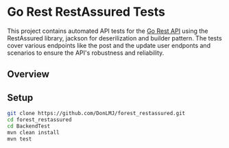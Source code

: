 # Go Rest RestAssured Tests

This project contains automated API tests for the [Go Rest API](url) using the RestAssured library, jackson for deserilization and builder pattern. The tests cover various endpoints like the post and the update user endponts and scenarios to ensure the API's robustness and reliability.

## Overview




## Setup

   ```sh
   git clone https://github.com/DonLMJ/forest_restassured.git
   cd forest_restassured
   cd BackendTest
   mvn clean install
   mvn test
